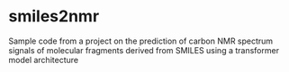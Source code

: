# smiles2nmr
Sample code from a project on the prediction of carbon NMR spectrum signals of molecular fragments derived from SMILES using a transformer model architecture
